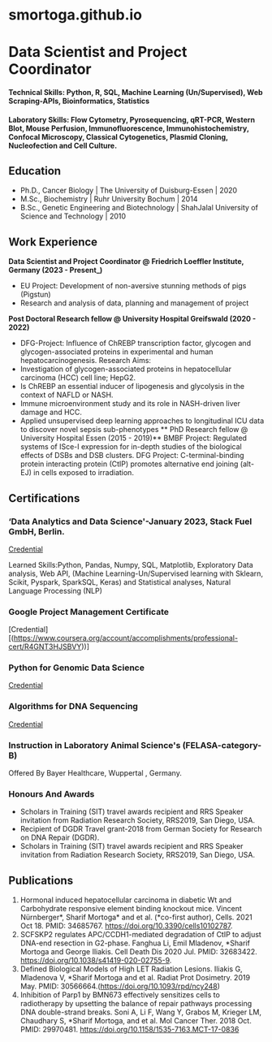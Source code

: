 # smortoga.github.io

# Data Scientist and Project Coordinator

#### Technical Skills: Python, R, SQL, Machine Learning (Un/Supervised), Web Scraping-APIs, Bioinformatics, Statistics
#### Laboratory Skills: Flow Cytometry, Pyrosequencing, qRT-PCR, Western Blot, Mouse Perfusion, Immunofluorescence, Immunohistochemistry, Confocal Microscopy, Classical Cytogenetics, Plasmid Cloning, Nucleofection and Cell Culture.

## Education
- Ph.D., Cancer Biology | The University of Duisburg-Essen | 2020								       		
- M.Sc., Biochemistry	| Ruhr University Bochum | 2014	 			        		
- B.Sc., Genetic Engineering and Biotechnology | ShahJalal University of Science and Technology | 2010

## Work Experience
**Data Scientist and Project Coordinator @ Friedrich Loeffler Institute, Germany (2023 - Present_)**
- EU Project: Development of non-aversive stunning methods of pigs (Pigstun)
- Research and analysis of data, planning and management of project

**Post Doctoral Research fellow  @ University Hospital Greifswald (2020 - 2022)**
- DFG-Project: Influence of ChREBP transcription factor, glycogen and glycogen-associated
proteins in experimental and human hepatocarcinogenesis.
Research Aims:
- Investigation of glycogen-associated proteins in hepatocellular carcinoma (HCC) cell line; HepG2.
- Is ChREBP an essential inducer of lipogenesis and glycolysis in the context of NAFLD or NASH.
- Immune microenvironment study and its role in NASH-driven liver damage and HCC.
- Applied unsupervised deep learning approaches to longitudinal ICU data to discover novel sepsis sub-phenotypes
** PhD Research fellow  @ University Hospital Essen (2015 - 2019)**
  BMBF Project: Regulated systems of ISce-I expression for in-depth studies of the biological effects of DSBs and DSB clusters.
  DFG Project: C-terminal-binding protein interacting protein (CtIP) promotes alternative end joining (alt-EJ) in cells exposed to irradiation.
  
## Certifications
### ‘Data Analytics and Data Science'-January 2023, Stack Fuel GmbH, Berlin.
[Credential](https://stackfuel.com/verify/tIKT59fWPpaJ#)

Learned Skills:Python, Pandas, Numpy, SQL, Matplotlib, Exploratory Data analysis, Web API, (Machine Learning-Un/Supervised learning with Sklearn, Scikit, Pyspark, SparkSQL, Keras) and Statistical analyses, Natural Language Processing (NLP)

### Google Project Management Certificate
[Credential][(https://www.coursera.org/account/accomplishments/professional-cert/R4GNT3HJSBVY))]

### Python for Genomic Data Science
[Credential](coursera.org/verify/X6MB2XYSWAS9)

### Algorithms for DNA Sequencing
[Credential](coursera.org/verify/BME7AEYPZ9UL)

### Instruction in Laboratory Animal Science's (FELASA-category-B)
Offered By Bayer Healthcare, Wuppertal , Germany.

### Honours And Awards
- Scholars in Training (SIT) travel awards recipient and RRS Speaker invitation from Radiation Research Society, RRS2019, San Diego, USA.
- Recipient of DGDR Travel grant-2018 from German Society for Research on DNA Repair (DGDR).
- Scholars in Training (SIT) travel awards recipient and RRS Speaker invitation from Radiation Research Society, RRS2019, San Diego, USA.

## Publications
1. Hormonal induced hepatocellular carcinoma in diabetic Wt and Carbohydrate responsive element binding knockout mice. Vincent Nürnberger*, Sharif Mortoga* and et al. (*co-first author), Cells. 2021 Oct 18. PMID: 34685767. https://doi.org/10.3390/cells10102787.
2. SCFSKP2 regulates APC/CCDH1-mediated degradation of CtIP to adjust DNA-end resection in G2-phase. Fanghua Li, Emil Mladenov, *Sharif Mortoga and George Iliakis. Cell Death Dis 2020 Jul. PMID: 32683422. https://doi.org/10.1038/s41419-020-02755-9.
3. Defined Biological Models of High LET Radiation Lesions. Iliakis G, Mladenova V, *Sharif Mortoga and et al. Radiat Prot Dosimetry. 2019 May. PMID: 30566664.(https://doi.org/10.1093/rpd/ncy248)
4. Inhibition of Parp1 by BMN673 effectively sensitizes cells to radiotherapy by upsetting the balance of repair pathways processing DNA double-strand breaks. Soni A, Li F, Wang Y, Grabos M, Krieger LM, Chaudhary S, *Sharif Mortoga, and et al. Mol Cancer Ther. 2018 Oct. PMID: 29970481. https://doi.org/10.1158/1535-7163.MCT-17-0836
